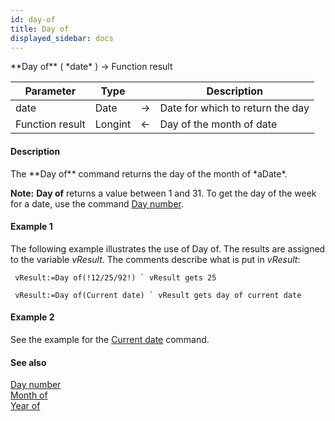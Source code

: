 ```yaml
---
id: day-of
title: Day of
displayed_sidebar: docs
---
```


<!--REF #_command_.Day of.Syntax-->**Day of** ( *date* ) -> Function result<!-- END REF-->
<!--REF #_command_.Day of.Params-->
| Parameter | Type |  | Description |
| --- | --- | --- | --- |
| date | Date | -> | Date for which to return the day |
| Function result | Longint | <- | Day of the month of date |

<!-- END REF-->

#### Description 

<!--REF #_command_.Day of.Summary-->The **Day of** command returns the day of the month of *aDate*.<!-- END REF-->

**Note:** **Day of** returns a value between 1 and 31\. To get the day of the week for a date, use the command [Day number](day-number.md).

#### Example 1 

The following example illustrates the use of Day of. The results are assigned to the variable *vResult*. The comments describe what is put in *vResult*:

```4d
 vResult:=Day of(!12/25/92!) ` vResult gets 25

 vResult:=Day of(Current date) ` vResult gets day of current date
```

#### Example 2 

See the example for the [Current date](current-date.md) command.

#### See also 
[Day number](day-number.md)  
[Month of](month-of.md)  
[Year of](year-of.md)  